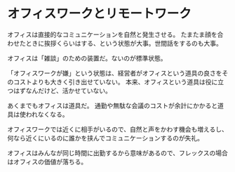# オフィスワークとリモートワーク

オフィスは直接的なコミュニケーションを自然と発生させる。
たまたま顔を合わせたときに挨拶くらいはする、という状態が大事。世間話をするのも大事。

オフィスは「雑談」のための装置だ。ないのが標準状態。

「オフィスワークが嫌」という状態は、経営者がオフィスという道具の良さをそのコストよりも大きく引き出せていない。
本来、オフィスという道具は役に立つはずなんだけど、活かせていない。

あくまでもオフィスは道具だ。
通勤や無駄な会議のコストが余計にかかると道具は使われなくなる。

オフィスワークでは近くに相手がいるので、自然と声をかわす機会も増えるし、何なら近くにいるのに誰かを挟んでコミュニケーションするのが失礼。

オフィスはみんなが同じ時間に出勤するから意味があるので、フレックスの場合はオフィスの価値が落ちる。
